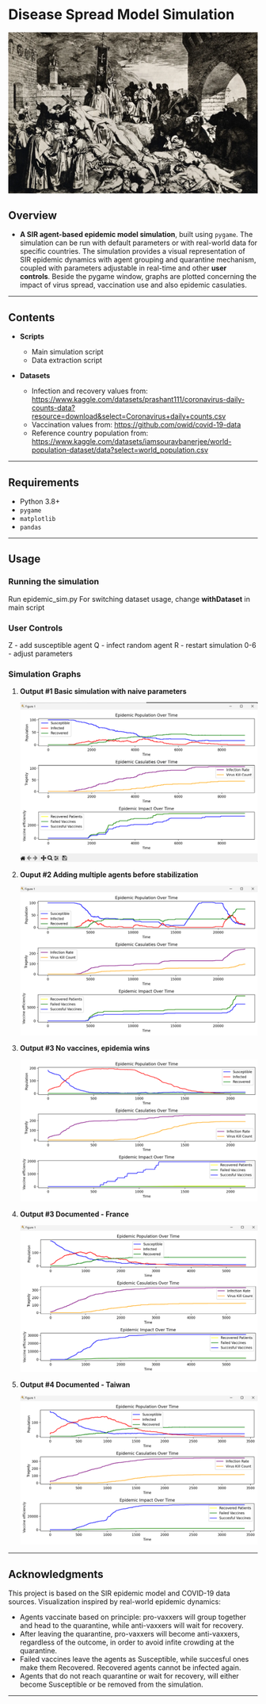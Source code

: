 # Disease Spread Model Simulation 

![Simulation](./assets/blackplague.png)

## Overview
- **A SIR agent-based epidemic model simulation**, built using `pygame`. The simulation can be run with default parameters or with real-world data for specific countries.
The simulation provides a visual representation of SIR epidemic dynamics with agent grouping and quarantine mechanism, coupled with parameters adjustable in real-time and other **user controls**.
Beside the pygame window, graphs are plotted concerning the impact of virus spread, vaccination use and also epidemic casulaties.

---

## Contents
- **Scripts**
  - Main simulation script
  - Data extraction script

- **Datasets**
  - Infection and recovery values from: https://www.kaggle.com/datasets/prashant111/coronavirus-daily-counts-data?resource=download&select=Coronavirus+daily+counts.csv
  - Vaccination values from: https://github.com/owid/covid-19-data
  - Reference country population from: https://www.kaggle.com/datasets/iamsouravbanerjee/world-population-dataset/data?select=world_population.csv

---

## Requirements
- Python 3.8+
- `pygame`
- `matplotlib`
- `pandas`
  
---

## Usage

### Running the simulation
 Run epidemic_sim.py
 For switching dataset usage, change **withDataset** in main script

### User Controls
 Z - add susceptible agent
 Q - infect random agent
 R - restart simulation
 0-6 - adjust parameters
 
### Simulation Graphs
1. **Output #1 Basic simulation with naive parameters**

   ![basic sim](./assets/graph.png)

2. **Ouput #2 Adding multiple agents before stabilization**

   ![born agents](./assets/graph2.png)

3. **Output #3 No vaccines, epidemia wins**

   ![epidemic win](./assets/image.png)

5. **Output #3 Documented - France**

   ![french graph](./assets/french_graph.png)

6. **Output #4 Documented - Taiwan**

   ![taiwan graph](./assets/taiwan_graph.png)

---

## Acknowledgments

This project is based on the SIR epidemic model and COVID-19 data sources. Visualization inspired by real-world epidemic dynamics:
- Agents vaccinate based on principle: pro-vaxxers will group together and head to the quarantine, while anti-vaxxers will wait for recovery.
- After leaving the quarantine, pro-vaxxers will become anti-vaxxers, regardless of the outcome, in order to avoid infite crowding at the quarantine.
- Failed vaccines leave the agents as Susceptible, while succesful ones make them Recovered. Recovered agents cannot be infected again.
- Agents that do not reach quarantine or wait for recovery, will either become Susceptible or be removed from the simulation.
  
---

